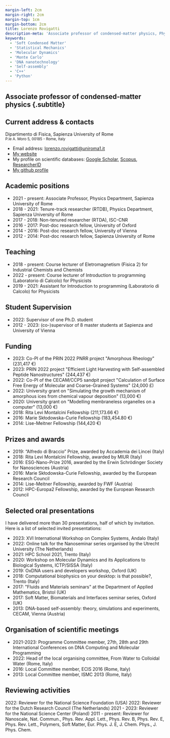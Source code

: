 ```yaml
---
margin-left: 2cm
margin-right: 2cm
margin-top: 1cm
margin-bottom: 2cm
title: Lorenzo Rovigatti
description-meta: 'Associate professor of condensed-matter physics, Physics Department @ Sapienza University of Rome'
keywords:
  - 'Soft Condensed Matter'
  - 'Statistical Mechanics'
  - 'Molecular Dynamics'
  - 'Monte Carlo'
  - 'DNA nanotechnology'
  - 'Self-assembly'
  - 'C++'
  - 'Python'
---
```


## Associate professor of condensed-matter physics {.subtitle}

## Current address &amp; contacts

Dipartimento di Fisica, Sapienza University of Rome<br/>
<small>P.le A. Moro 5, 00185 - Rome, Italy</small>

* Email address: [lorenzo.rovigatti@uniroma1.it](mailto:lorenzo.rovigatti@uniroma1.it) 
* [My website](https://www.roma1.infn.it/~rovigatl/)
* My profile on scientific databases: [Google Scholar](https://scholar.google.it/citations?user=zLcStkMAAAAJ&hl=en), [Scopus](https://www.scopus.com/authid/detail.uri?authorId=50661840500), [ResearcherID](http://www.researcherid.com/rid/K-2665-2012)
* [My github profile](https://github.com/lorenzo-rovigatti)

## Academic positions

* 2021 - present: Associate Professor, Physics Department, Sapienza University of Rome
* 2018 - 2021: Tenure-track researcher (RTDB), Physics Department, Sapienza University of Rome
* 2017 - 2018: Non-tenured researcher (RTDA), ISC-CNR
* 2016 - 2017: Post-doc research fellow, University of Oxford
* 2014 - 2016: Post-doc research fellow, University of Vienna
* 2012 - 2014: Post-doc research fellow, Sapienza University of Rome

## Teaching

* 2018 - present: Course lecturer of Eletromagnetism (Fisica 2) for Industrial Chemists and Chemists
* 2022 - present: Course lecturer of Introduction to programming (Laboratorio di Calcolo) for Physicists
* 2019 - 2021: Assistant for Introduction to programming (Laboratorio di Calcolo) for Physicists

## Student Supervision

* 2022: Supervisor of one Ph.D. student
* 2012 - 2023: (co-)supervisor of 8 master students at Sapienza and University of Vienna

## Funding

* 2023: Co-PI of the PRIN 2022 PNRR project "Amorphous Rheology" (231,417 €)
* 2023: PRIN 2022 project "Efficient Light Harvesting with Self-assembled Peptide Nanostructures" (244,437 €)
* 2022: Co-PI of the CECAM/CCP5 sandpit project "Calculation of Surface Free Energy of Molecular and Coarse-Grained Systems" (24,000 £)
* 2022: University grant on "Simulating the growth mechanism of amorphous ices from chemical vapour deposition" (13,000 €)
* 2020: University grant on "Modelling membraneless organelles on a computer" (13,000 €)
* 2018: Rita Levi Montalcini Fellowship (211,173.66 €)
* 2016: Marie Skłodowska-Curie Fellowship (183,454.80 €)
* 2014: Lise-Meitner Fellowship (144,420 €)

## Prizes and awards

* 2019: “Alfredo di Braccio” Prize, awarded by Accademia dei Lincei (Italy)
* 2018: Rita Levi Montalcini Fellowship, awarded by MIUR (Italy)
* 2016: ESG-Nano-Prize 2016, awarded by the Erwin Schrödinger Society for Nanosciences (Austria)
* 2016: Marie Skłodowska-Curie Fellowship, awarded by the European Research Council
* 2014: Lise-Meitner Fellowship, awarded by FWF (Austria)
* 2012: HPC-Europa2 Fellowship, awarded by the European Research Council

## Selected oral presentations

I have delivered more than 30 presentations, half of which by invitation. Here is a list of selected invited
presentations:

* 2023: XVI International Workshop on Complex Systems, Andalo (Italy)
* 2022: Online talk for the Nanoseminar series organised by the Utrecht University (The Netherlands)
* 2021: HPC School 2021, Trento (Italy)
* 2020: Workshop on Molecular Dynamics and its Applications to Biological Systems, ICTP/SISSA (Italy)
* 2019: OxDNA users and developers workshop, Oxford (UK)
* 2018: Computational biophysics on your desktop: is that possible?, Trento (Italy)
* 2017: "Fluids and Materials seminars" at the Department of Applied Mathematics, Bristol (UK)
* 2017: Soft Matter, Biomaterials and Interfaces seminar series, Oxford (UK)
* 2013: DNA-based self-assembly: theory, simulations and experiments, CECAM, Vienna (Austria)

## Organisation of scientific meetings

* 2021-2023: Programme Committee member, 27th, 28th and 29th International Conferences on DNA Computing and Molecular Programming
* 2022: Head of the local organising committee, From Water to Colloidal Water (Rome, Italy)
* 2016: Local Committee member, ECIS 2016 (Rome, Italy)
* 2013: Local Committee member, ISMC 2013 (Rome, Italy)

## Reviewing activities

2022: Reviewer for the National Science Foundation (USA)
2022: Reviewer for the Dutch Research Council (The Netherlands)
2021 - 2023: Reviewer for the National Science Center (Poland)
2011 - present: Reviewer for Nanoscale, Nat. Commun., Phys. Rev. Appl. Lett., Phys. Rev. B, Phys. Rev. E, Phys. Rev. Lett., Polymers, Soft Matter, Eur. Phys. J. E, J. Chem. Phys., J. Phys. Chem.
